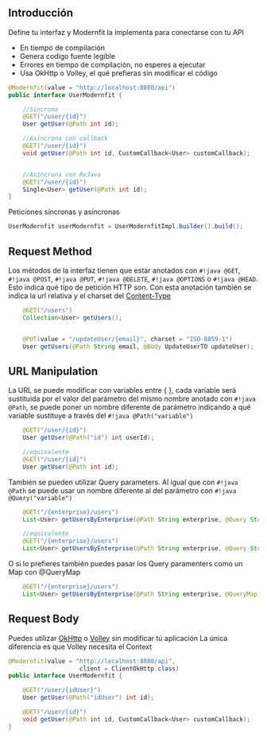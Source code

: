 ## Introducción

Define tu interfaz y Modernfit la implementa para conectarse con tu API

 * En tiempo de compilación
 * Genera codigo fuente legible
 * Errores en tiempo de compilación, no esperes a ejecutar
 * Usa OkHttp o Volley, el qué prefieras sin modificar el código


``` java
@Modernfit(value = "http://localhost:8080/api")
public interface UserModernfit {

    //Síncrona
	@GET("/user/{id}")
	User getUser(@Path int id);

    //Asíncrona con callback
    @GET("/user/{id}")
	void getUser(@Path int id, CustomCallback<User> customCallback);


    //Asíncrona con RxJava
	@GET("/user/{id}")
	Single<User> getUser(@Path int id);
}
```



Peticiones síncronas y asíncronas

``` java
UserModernfit userModernfit = UserModernfitImpl.builder().build();
```


## Request Method
Los métodos de la interfaz tienen que estar anotados con `#!java @GET`, `#!java @POST`, `#!java @PUT`, `#!java @DELETE`, `#!java @OPTIONS` o `#!java @HEAD`. Esto indica qué tipo de petición HTTP son. Con esta anotación también se indica la url relativa y el charset del [Content-Type](https://developer.mozilla.org/en-US/docs/Web/HTTP/Headers/Content-Type)

``` java
    @GET("/users")
    Collection<User> getUsers();


    @PUT(value = "/updateUser/{email}", charset = "ISO-8859-1")
    User getUsers(@Path String email, @Body UpdateUserTO updateUser);
```

## URL Manipulation
La URL se puede modificar con variables entre { }, cada variable será sustituida por el valor del parámetro del mismo nombre anotado con `#!java @Path`, se puede poner un nombre diferente de parámetro indicando a qué variable sustituye a través del `#!java @Path("variable")`

``` java
	@GET("/user/{id}")
	User getUser(@Path("id") int userId);

    //equivalente
    @GET("/user/{id}")
	User getUser(@Path int id);
```


También se pueden utilizar Query parameters. Al igual que con `#!java @Path` se puede usar un nombre diferente al del parámetro con `#!java @Query("variable")`

``` java
    @GET("/{enterprise}/users")
    List<User> getUsersByEnterprise(@Path String enterprise, @Query String("sort") sortValue);

    //equivalente
    @GET("/{enterprise}/users")
    List<User> getUsersByEnterprise(@Path String enterprise, @Query String sort);
```

O si lo prefieres también puedes pasar los Query paramenters como un Map con @QueryMap


``` java
    @GET("/{enterprise}/users")
    List<User> getUsersByEnterprise(@Path String enterprise, @QueryMap Map<String, String> queries);
```


## Request Body

Puedes utilizar [OkHttp](https://square.github.io/okhttp/) o [Volley](https://developer.android.com/training/volley) sin modificar tú aplicación
La única diferencia es que Volley necesita el Context

``` java
@Modernfit(value = "http://localhost:8080/api", 
                    client = ClientOkHttp.class)
public interface UserModernfit {

    @GET("/user/{idUser}")
    User getUser(@Path("idUser") int id);

    @GET("/user/{id}")
	void getUser(@Path int id, CustomCallback<User> customCallback);
}
```
